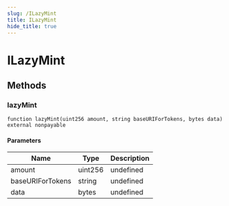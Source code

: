 ```yaml
---
slug: /ILazyMint
title: ILazyMint
hide_title: true
---
```


# ILazyMint

## Methods

### lazyMint

```solidity
function lazyMint(uint256 amount, string baseURIForTokens, bytes data) external nonpayable
```

#### Parameters

| Name             | Type    | Description |
| ---------------- | ------- | ----------- |
| amount           | uint256 | undefined   |
| baseURIForTokens | string  | undefined   |
| data             | bytes   | undefined   |
